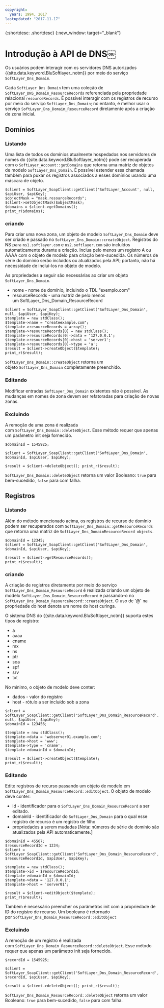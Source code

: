 ```yaml
---
copyright:
  years: 1994, 2017
lastupdated: "2017-11-17"
---
```


{:shortdesc: .shortdesc}
{:new_window: target="_blank"}

# Introdução à API de DNS￼

Os usuários podem interagir com os servidores DNS autorizados {{site.data.keyword.BluSoftlayer_notm}} por meio do serviço `SoftLayer_Dns_Domain`. 

Cada `SoftLayer_Dns_Domain` tem uma coleção de `SoftLayer_DNS_Domain_ResourceRecords` referenciada pela propriedade relacional `resourceRecords`. É possível interagir com os registros de recurso por meio do serviço `SoftLayer_Dns_Domain`; no entanto, é melhor usar o serviço `SoftLayer_Dns_Domain_ResourceRecord` diretamente após a criação de zona inicial.

## Domínios
### Listando
Uma lista de todos os domínios atualmente hospedados nos servidores de nomes do {{site.data.keyword.BluSoftlayer_notm}} pode ser recuperada com o `SoftLayer_Account::getDomains` que retorna uma matriz de objetos de modelo `SoftLayer_Dns_Domain`. É possível estender essa chamada também para puxar os registros associados a esses domínios usando uma máscara de objeto.

```
$client = SoftLayer_SoapClient::getClient('SoftLayer_Account', null, $apiUser, $apiKey);
$objectMask = "mask.resourceRecords";
$client->setObjectMask($objectMask);
$domains = $client->getDomains();
print_r($domains);
```

### criando
Para criar uma nova zona, um objeto de modelo `SoftLayer_Dns_Domain` deve ser criado e passado no `SoftLayer_Dns_Domain::createObject`. Registros do NS para `ns1.softlayer.com` e `ns2.softlayer.com` são incluídos automaticamente durante a criação. Inclua pelo menos um registro A ou AAAA com o objeto de modelo para criação bem-sucedida. Os números de série do domínio serão incluídos ou atualizados pela API; portanto, não há necessidade de incluí-los no objeto de modelo.

As propriedades a seguir são necessárias ao criar um objeto `SoftLayer_Dns_Domain`.
 * nome - nome de domínio, incluindo o TDL "exemplo.com"
 * resourceRecords - uma matriz de pelo menos um SoftLayer_Dns_Domain_ResourceRecord
 
```
$client = SoftLayer_SoapClient::getClient('SoftLayer_Dns_Domain', null, $apiUser, $apiKey);
$template = new stdClass();
$template->name = "createexample.com";
$template->resourceRecords = array();
$template->resourceRecords[0] = new stdClass();
$template->resourceRecords[0]->data = '127.0.0.1';
$template->resourceRecords[0]->host = 'server1';
$template->resourceRecords[0]->type = 'a';
$result = $client->createObject($template);
print_r($result);
```

`SoftLayer_Dns_Domain::createObject` retorna um objeto `SoftLayer_Dns_Domain` completamente preenchido.

### Editando
Modificar entradas `SoftLayer_Dns_Domain` existentes não é possível. As mudanças em nomes de zona devem ser refatoradas para criação de novas zonas.

### Excluindo
A remoção de uma zona é realizada com `SoftLayer_Dns_Domain::deleteObject`. Esse método requer que apenas um parâmetro init seja fornecido.

```
$domainId = 1545925;
 
$client = SoftLayer_SoapClient::getClient('SoftLayer_Dns_Domain', $domainId, $apiUser, $apiKey);
 
$result = $client->deleteObject(); print_r($result);

```

`SoftLayer_Dns_Domain::deleteObject` retorna um valor Booleano: `true` para bem-sucedido, `false` para com falha.

## Registros
### Listando
Além do método mencionado acima, os registros de recurso de domínio podem ser recuperados com `SoftLayer_Dns_Domain::getResourceRecords` que retorna uma matriz de `SoftLayer_Dns_DomainResourceRecord objects`.

```
$domainId = 12345;
$client = SoftLayer_SoapClient::getClient('SoftLayer_Dns_Domain', $domainId, $apiUser, $apiKey);
 
$result = $client->getResourceRecords();
print_r($result);
```

### criando
A criação de registros diretamente por meio do serviço `SoftLayer_Dns_Domain_ResourceRecord` é realizada criando um objeto de modelo `SoftLayer_Dns_Domain_ResourceRecord` e passando-o no `SoftLayer_Dns_Domain_ResourceRecord::createObject`. O uso de '@' na propriedade do host denota um nome do host curinga.

O sistema DNS do {{site.data.keyword.BluSoftlayer_notm}} suporta estes tipos de registro:
 * a
 * aaaa
 * cname
 * mx
 * ns
 * ptr
 * soa
 * spf
 * srv
 * txt

No mínimo, o objeto de modelo deve conter:
 * dados - valor do registro
 * host - rótulo a ser incluído sob a zona
  
```
$client = SoftLayer_SoapClient::getClient('SoftLayer_Dns_Domain_ResourceRecord', null, $apiUser, $apiKey);
$domainId = 123456;
 
$template = new stdClass();
$template->data = 'webserver01.example.com';
$template->host = 'www';
$template->type = 'cname';
$template->domainId = $domainId;
 
$result = $client->createObject($template);
print_r($result);

```

### Editando
Edite registros de recurso passando um objeto de modelo em `SoftLayer_Dns_Domain_ResourceRecord::editObject`. O objeto de modelo deve conter:

 * id - identificador para o `SoftLayer_Dns_Domain_ResourceRecord` a ser editado.
 * domainId - identificador do `SoftLayer_Dns_Domain` para o qual esse registro de recurso é um registro de filho
 * propriedades a serem mudadas [Nota: números de série de domínio são atualizados pela API automaticamente.]
  
```
$domainId = 45567;
$resourceRecordId = 1234;
$client = SoftLayer_SoapClient::getClient('SoftLayer_Dns_Domain_ResourceRecord', $resourceRecordId, $apiUser, $apiKey);
 
$template = new stdClass();
$template->id = $resourceRecordId;
$template->domainId = $domainId;
$template->data = '127.0.0.1';
$template->host = 'server01';
 
$result = $client->editObject($template);
print_r($result);
```
Também é necessário preencher os parâmetros init com a propriedade de ID do registro de recurso. Um booleano é retornado por `SoftLayer_Dns_Domain_ResourceRecord::editObject`

### Excluindo
A remoção de um registro é realizada com `SoftLayer_Dns_Domain_ResourceRecord::deleteObject`. Esse método requer que apenas um parâmetro init seja fornecido.

```
$recordId = 1545925;
 
$client = SoftLayer_SoapClient::getClient('SoftLayer_Dns_Domain_ResourceRecord', $recordId, $apiUser, $apiKey);
 
$result = $client->deleteObject(); print_r($result);
```

`SoftLayer_Dns_Domain_ResourceRecord::deleteObject` retorna um valor Booleano: `true` para bem-sucedido, `false` para com falha.
